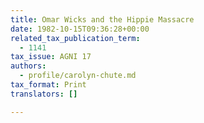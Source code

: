 ```yaml
---
title: Omar Wicks and the Hippie Massacre
date: 1982-10-15T09:36:28+00:00
related_tax_publication_term:
  - 1141
tax_issue: AGNI 17
authors:
  - profile/carolyn-chute.md
tax_format: Print
translators: []

---
```

